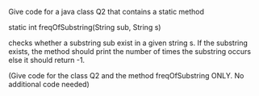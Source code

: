 Give code for a  java class Q2 that contains a static method

static int freqOfSubstring(String sub, String s)

checks whether a substring sub  exist in a given string s. If the substring exists, the method should print the number of times the substring occurs else it should return -1.

(Give code for the class Q2 and the method freqOfSubstring ONLY. No additional code needed)
